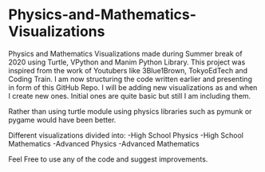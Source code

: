 # Physics-and-Mathematics-Visualizations
Physics and Mathematics Visualizations made during Summer break of 2020 using Turtle, VPython and Manim Python Library.
This project was inspired from the work of Youtubers like 3Blue1Brown, TokyoEdTech and Coding Train.
I am now structuring the code written earlier and presenting in form of this GitHub Repo.
I will be adding new visualizations as and when I create new ones.
Initial ones are quite basic but still I am including them.

Rather than using turtle module using physics libraries such as pymunk or pygame would have been better.

Different visualizations divided into:
  -High School Physics
  -High School Mathematics
  -Advanced Physics
  -Advanced Mathematics







Feel Free to use any of the code and suggest improvements.
